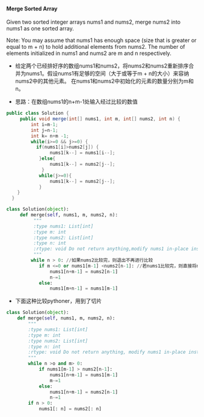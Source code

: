 
#### Merge Sorted Array
Given two sorted integer arrays nums1 and nums2, merge nums2 into nums1 as one sorted array.

Note:
You may assume that nums1 has enough space (size that is greater or equal to m + n) to hold additional elements from nums2. The number of elements initialized in nums1 and nums2 are m and n respectively.

* 给定两个已经排好序的数组nums1和nums2，将nums2和nums2重新排序合并为nums1。假设nums1有足够的空间（大于或等于m + n的大小）来容纳nums2中的其他元素。 在nums1和nums2中初始化的元素的数量分别为m和n。

* 思路：在数组nums1的n+m-1处输入经过比较的数值
``` java
public class Solution {
     public void merge(int[] nums1, int m, int[] nums2, int n) {
         int i=m-1;
         int j=n-1;
         int k= n+m -1;
         while(i>=0 && j>=0) {
           if(nums1[i]>nums2[j]) {
                nums1[k--] = nums1[i--];
            }else{
                nums1[k--] = nums2[j--];
             }
            while(j>=0){
                nums1[k--] = nums2[j--];
            }
    }
  }               
```

``` python
class Solution(object):
     def merge(self, nums1, m, nums2, n):
          """
          :type nums1: List[int]
          :type m: int
          :type nums2: List[int]
          :type n: int
          :rtype: void Do not return anything,modify nums1 in-place insted.
          """
         while n > 0: //如果nums2比较完，则退出不再进行比较
            if m <=0 or nums1[m-1] <nums2[n-1]: //若nums1比较完，则直接将nums2的数值直接复制到nums1中
                nums1[n+m-1] = nums2[n-1]
                n-=1
            else:
                nums1[m+n-1] = nums1[m-1]       
```
* 下面这种比较pythoner，用到了切片
``` python
class Solution(object):
    def merge(self, nums1, m, nums2, n):
        """
        :type nums1: List[int]
        :type m: int
        :type nums2: List[int]
        :type n: int
        :rtype: void Do not return anything, modify nums1 in-place instead.
        """
        while n >o and m> 0:
            if nums1[m-1] > nums2[n-1]:
                nums1[n+m-1] = nums1[m-1]
                m-=1
            else:
                nums1[n+m-1] = nums2[n-1]
                n-=1
        if n > 0:
            nums1[: n] = nums2[: n]
```